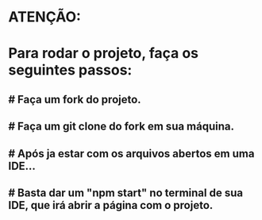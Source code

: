 # ATENÇÃO:

# Para rodar o projeto, faça os seguintes passos:

## # Faça um fork do projeto.
## # Faça um git clone do fork em sua máquina.
## # Após ja estar com os arquivos abertos em uma IDE...
## # Basta dar um "npm start" no terminal de sua IDE, que irá abrir a página com o projeto.
